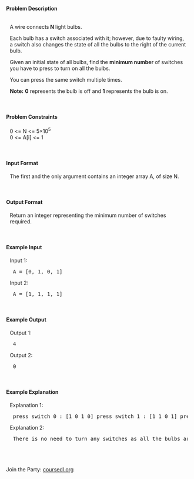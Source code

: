 <p><strong>Problem Description</strong><br />  <div id=problem_description_markdown_content_value style="background-color: #f9f10f9; padding: 5px 10px; "><p>A wire connects<strong> N </strong>light bulbs.</p><p> </p><p>Each bulb has a switch associated with it; however, due to faulty wiring, a switch also changes the state of all the bulbs to the right of the current bulb.</p><p>Given an initial state of all bulbs, find the <strong>minimum number</strong> of switches you have to press to turn on all the bulbs.</p><p>You can press the same switch multiple times.</p><p><strong>Note:</strong> <strong>0</strong> represents the bulb is off and <strong>1</strong> represents the bulb is on.</p><p> </p></div><br /><br /><strong>Problem Constraints</strong><br />  <div id=problem_constraints_markdown_content_value style="background-color: #f9f10f9; padding: 5px 10px; "><p>0 &lt;= N &lt;= 5×10<sup>5</sup><br> 0 &lt;= A[i] &lt;= 1</p></div><br /><br /><strong>Input Format</strong><br />  <div id=input_format_markdown_content_value style="background-color: #f9f10f9; padding: 5px 10px; "><p>The first and the only argument contains an integer array A, of size N.</p></div><br /><br /><strong>Output Format</strong><br />  <div id=output_format_markdown_content_value style="background-color: #f9f10f9; padding: 5px 10px; "><p>Return an integer representing the minimum number of switches required.</p></div><br /><br /><strong>Example Input</strong><br />  <div id=example_input_markdown_content_value style="background-color: #f9f10f9; padding: 5px 10px; "><p>Input 1:</p><p></p><pre> A = [0, 1, 0, 1]</pre><p>Input 2:</p><pre> A = [1, 1, 1, 1]</pre><p></p></div><br /><br /><strong>Example Output</strong><br />  <div id=example_output_markdown_content_value style="background-color: #f9f10f9; padding: 5px 10px; "><p>Output 1:</p><p></p><pre> 4</pre><p>Output 2:</p><pre> 0</pre><p></p></div><br /><br /><strong>Example Explanation</strong><br />  <div id=example_explanation_markdown_content_value style="background-color: #f9f10f9; padding: 5px 10px; "><p>Explanation 1:</p><p></p><pre> press switch 0 : [1 0 1 0] press switch 1 : [1 1 0 1] press switch 2 : [1 1 1 0] press switch 3 : [1 1 1 1]</pre><p>Explanation 2:</p><pre> There is no need to turn any switches as all the bulbs are already on.</pre><p></p></div><br /><br /></p>






<p>Join the Party: <a href="https://www.coursedl.org/" rel="noopener noreferrer" target="_blank">coursedl.org</a></p>
